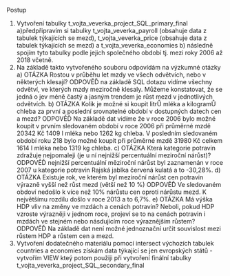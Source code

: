 Postup
  1. Vytvoření tabulky t_vojta_veverka_project_SQL_primary_final
    a)předpřipravím si tabulky t_vojta_veverka_payroll (obsahuje data z tabulek týkajících se mezd), t_vojta_veverka_price (obsahuje data z tabulek týkajících se mezd) a       t_vojta_veverka_economies 
    b) následně spojím tyto tabulky podle jejich společného období tj. mezi roky 2006 až 2018 včetně.
  2. Na základě takto vytvořeného souboru odpovídám na výzkumné otázky
    a)  OTÁZKA Rostou v průběhu let mzdy ve všech odvětvích, nebo v některých klesají?
        ODPOVĚĎ na základě SQL dotazu vidíme všechny odvětví, ve kterých mzdy meziročně klesaly. Můžeme konstatovat, že se jedná o jev méně častý a jasným trendem je             růst 
        mezd v jednotlivých odvětvích.
     b) OTÁZKA  Kolik je možné si koupit litrŮ mléka a kilogramŮ chleba za první a poslední srovnatelné období v dostupných datech cen a mezd?
        ODPOVĚĎ Na základě dat vidíme že v roce 2006 bylo možné koupit v prvním sledovaném období v roce 2006 při průměrné mzdě 20342 Kč 1409 l mléka nebo 1262 kg               chleba. V posledním sledovaném období roku 218 bylo možné koupit při průměrné mzdě 31980 Kč celkem 1614 l mléka nebo 1319 kg chleba.
     c) OTÁZKA Která kategorie potravin zdražuje nejpomaleji (je u ní nejnižší percentuální meziroční nárůst)?
        ODPOVĚĎ nejnižší percentuální měziroční nárůst byl zaznamenán v roce 2007 u kategorie potravin Rajská jablka červená kulatá a to -30,28%.
     d) OTÁZKA Existuje rok, ve kterém byl meziroční nárůst cen potravin výrazně vyšší než růst mezd (větší než 10 %)
        ODPOVĚĎ Ve sledovaném obdoví nedošlo k více než 10% nárůstu cen oproti nárůstu mezd. K největšímu rozdílu došlo v roce 2013 a to 6,7%.
     e) OTÁZKA  Má výška HDP vliv na změny ve mzdách a cenách potravin? Neboli, pokud HDP vzroste výrazněji v jednom roce, projeví se to na cenách potravin i mzdách ve                   stejném nebo násdujícím roce výraznějším růstem?
        ODPOVĚĎ Na základě dat není možné jednoznační určit souvislost mezi růstem HDP a růstem cen a mezd.
  3. Vytvoření dodatečného materiálu  pomocí intersect výchozích tabulek countries a economies získám data týkající se jen evropských států - vytvořím VIEW kteý potom        použiji při vytvoření finální tabulky t_vojta_veverka_project_SQL_secondary_final
     
   
  
